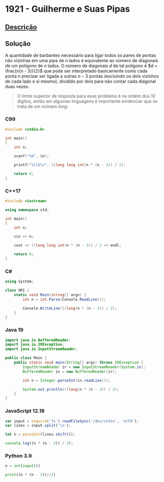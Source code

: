 # 1921 - Guilherme e Suas Pipas

## [Descrição](https://www.beecrowd.com.br/judge/pt/problems/view/1921)

## Solução

A quantidade de barbantes necessário para ligar todos os pares de pontas não vizinhas em uma pipa de $n$ lados é equivalente ao número de diagonais de um polígono de $n$ lados. O número de diagonais $d$ de tal polígono é $d = \frac{n(n - 3)}{2}$ que pode ser interpretado basicamente como cada ponta $n$ precisar ser ligada a outras $n - 3$ pontas (excluindo os dois vizinhos de cada lado e si mesmo), dividido por dois para não contar cada diagonal duas vezes.

> O limite superior de resposta para esse problema é na ordem dos 10 dígitos, então em algumas linguagens é importante evidenciar que se trata de um número _long_.

### C99
```c
#include <stdio.h>

int main()
{
    int n;

    scanf("%d", &n);

    printf("%lld\n", ((long long int)n * (n - 3)) / 2);

    return 0;
}
```

### C++17
```cpp
#include <iostream>

using namespace std;

int main()
{
    int n;

    cin >> n;

    cout << ((long long int)n * (n - 3)) / 2 << endl;

    return 0;
}
```

### C#
```cs
using System;

class URI {
    static void Main(string[] args) {
        int n = int.Parse(Console.ReadLine());

        Console.WriteLine(((long)n * (n - 3)) / 2);
    }
}
```

### Java 19
```java
import java.io.BufferedReader;
import java.io.IOException;
import java.io.InputStreamReader;

public class Main {
    public static void main(String[] args) throws IOException {
        InputStreamReader ir = new InputStreamReader(System.in);
        BufferedReader in = new BufferedReader(ir);

        int n = Integer.parseInt(in.readLine());

        System.out.println(((long)n * (n - 3)) / 2);
    }
}
```

### JavaScript 12.18
```js
var input = require('fs').readFileSync('/dev/stdin', 'utf8');
var lines = input.split('\n');

let n = parseInt(lines.shift());

console.log((n * (n - 3)) / 2);
```

### Python 3.9
```py
n = int(input())

print((n * (n - 3))//2)
```